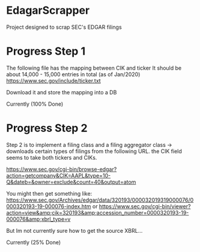 # EdagarScrapper
Project designed to scrap SEC's EDGAR filings

# Progress Step 1
The following file has the mapping between CIK and ticker
It should be about 14,000 - 15,000 entries in total (as of Jan/2020)
https://www.sec.gov/include/ticker.txt

Download it and store the mapping into a DB

Currently (100% Done)

# Progress Step 2
Step 2 is to implement a filing class and a filing aggregator class -> downloads certain types of filings
from the following URL. the CIK field seems to take both tickers and CIKs. 

https://www.sec.gov/cgi-bin/browse-edgar?action=getcompany&CIK=AAPL&type=10-Q&dateb=&owner=exclude&count=40&output=atom

You might then get something like:
https://www.sec.gov/Archives/edgar/data/320193/000032019319000076/0000320193-19-000076-index.htm
or
https://www.sec.gov/cgi-bin/viewer?action=view&amp;cik=320193&amp;accession_number=0000320193-19-000076&amp;xbrl_type=v

But Im not currently sure how to get the source XBRL...

Currently (25% Done)